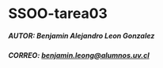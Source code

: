 # SSOO-tarea03

##### AUTOR: Benjamin Alejandro Leon Gonzalez

##### CORREO: benjamin.leong@alumnos.uv.cl

